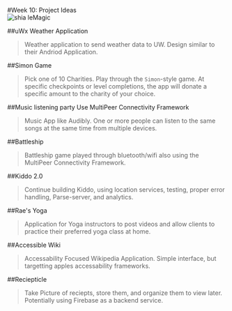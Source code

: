 #Week 10: Project Ideas  
![shia leMagic](http://s676.photobucket.com/user/plumkat/media/Funny/magic.gif.html][IMG]http://i676.photobucket.com/albums/vv126/plumkat/Funny/magic.gif[/IMG][/URL])

##uWx Weather Application  
> Weather application to send weather data to UW. Design similar to their Andriod Application.

##Simon Game
> Pick one of 10 Charities. Play through the `Simon`-style game. At specific checkpoints or level completions, the app will donate a specific amount to the charity of your choice. 

##Music listening party
Use MultiPeer Connectivity Framework
> Music App like Audibly. One or more people can listen to the same songs at the same time from multiple devices.  

##Battleship
> Battleship game played through bluetooth/wifi also using the MultiPeer Connectivity Framework.

##Kiddo 2.0
> Continue building Kiddo, using location services, testing, proper error handling, Parse-server, and analytics.  

##Rae's Yoga
> Application for Yoga instructors to post videos and allow clients to practice their preferred yoga class at home.

##Accessible Wiki
> Accessability Focused Wikipedia Application. Simple interface, but targetting apples accessability frameworks.

##Reciepticle
> Take Picture of reciepts, store them, and organize them to view later. Potentially using Firebase as a backend service. 
